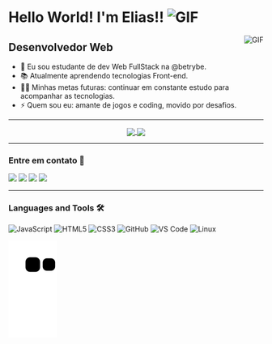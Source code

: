 # Hello World! I'm Elias!! <img width="30px" alt="GIF" src="https://github.com/TheDudeThatCode/TheDudeThatCode/blob/master/Assets/Earth.gif"/>

<img align="right" alt="GIF" height="160px" src="https://media.giphy.com/media/du3J3cXyzhj75IOgvA/giphy.gif"/>


## Desenvolvedor Web

<ul>
  <li> 🔭 Eu sou estudante de dev Web FullStack na @betrybe.
  <li> 📚 Atualmente aprendendo tecnologias Front-end.
  <li> 💪🏼 Minhas metas futuras: continuar em constante estudo para acompanhar as tecnologias.
  <li> ⚡ Quem sou eu: amante de jogos e coding, movido por desafios.
</ul>

---

<div align="center"> 
     <a href="">
      <img align="center" src="https://github-readme-stats-sigma-five.vercel.app/api?username=eliasef&show_icons=true&include_all_commits=true&count_private=true&theme=react&line_height=40" />
    </a>
    <a href="">
      <img align="center" src="https://github-readme-stats.vercel.app/api/top-langs/?username=eliasef&theme=react&line_height=40&hide=css"/>
    </a>
  </div>

---

### Entre em contato 📝

<a href="https://www.youtube.com/c/eliasef" target="_blank"><img src="https://img.shields.io/badge/YouTube-FF0000?style=for-the-badge&logo=youtube&logoColor=white" target="_blank"></a>
   <a href="https://www.instagram.com/eliasef_/" target="_blank"><img src="https://img.shields.io/badge/Instagram-E4405F?style=for-the-badge&logo=instagram&logoColor=white" target="_blank"></a>
  <a href="https://www.linkedin.com/in/eliasef/" target="_blank"><img src="https://img.shields.io/badge/LinkedIn-0077B5?style=for-the-badge&logo=linkedin&logoColor=white" target="_blank"></a>
<a href = "mailto:eliasef0305@gmail.com"><img src="https://img.shields.io/badge/-Gmail-%23333?style=for-the-badge&logo=gmail&logoColor=white" target="_blank"></a>
   
  

---

### Languages and Tools 🛠 
  
![JavaScript](https://img.shields.io/badge/-JavaScript-%23F7DF1C?style=flat-square&logo=javascript&logoColor=000000&labelColor=%23F7DF1C&color=%23FFCE5A)
![HTML5](https://img.shields.io/badge/-HTML5-%23E44D27?style=flat-square&logo=html5&logoColor=ffffff)
![CSS3](https://img.shields.io/badge/-CSS3-%231572B6?style=flat-square&logo=css3)
![GitHub](https://img.shields.io/badge/-GitHub-181717?style=flat-square&logo=github)
![VS Code](http://img.shields.io/badge/-VS%20Code-007ACC?style=flat-square&logo=visual-studio-code&logoColor=ffffff)
![Linux](http://img.shields.io/badge/-Linux-007ACC?style=flat-square&logo=linux&logoColor=ffffff)
  
![Snake animation](https://github.com/rafaballerini/rafaballerini/blob/output/github-contribution-grid-snake.svg)
